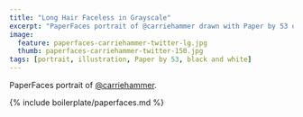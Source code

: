 ```yaml
---
title: "Long Hair Faceless in Grayscale"
excerpt: "PaperFaces portrait of @carriehammer drawn with Paper by 53 on an iPad."
image: 
  feature: paperfaces-carriehammer-twitter-lg.jpg
  thumb: paperfaces-carriehammer-twitter-150.jpg
tags: [portrait, illustration, Paper by 53, black and white]
---
```


PaperFaces portrait of [@carriehammer](http://twitter.com/carriehammer).

{% include boilerplate/paperfaces.md %}